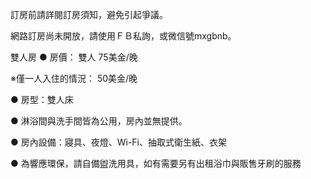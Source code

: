 
訂房前請詳閱訂房須知，避免引起爭議。

網路訂房尚未開放，請使用ＦＢ私詢，或微信號mxgbnb。


雙人房
● 房價：
雙人 75美金/晚

※僅一人入住的情況：
50美金/晚


● 房型：雙人床

● 淋浴間與洗手間皆為公用，房內並無提供。

● 房內設備：寢具、夜燈、Wi-Fi、抽取式衛生紙、衣架

● 為響應環保，請自備盥洗用具，如有需要另有出租浴巾與販售牙刷的服務
